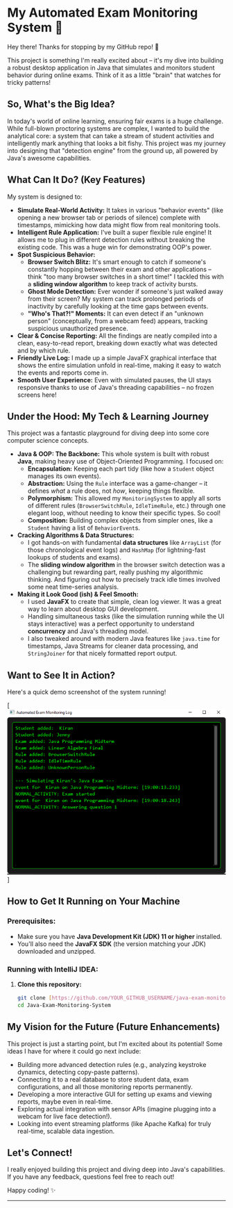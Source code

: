 # My Automated Exam Monitoring System 🚀

Hey there! Thanks for stopping by my GitHub repo! 👋

This project is something I'm really excited about – it's my dive into building a robust desktop application in Java that simulates and monitors student behavior during online exams. Think of it as a little "brain" that watches for tricky patterns!

## So, What's the Big Idea?

In today's world of online learning, ensuring fair exams is a huge challenge. While full-blown proctoring systems are complex, I wanted to build the analytical core: a system that can take a stream of student activities and intelligently mark anything that looks a bit fishy. This project was my journey into designing that "detection engine" from the ground up, all powered by Java's awesome capabilities.

## What Can It Do? (Key Features)

My system is designed to:

* **Simulate Real-World Activity:** It takes in various "behavior events" (like opening a new browser tab or periods of silence) complete with timestamps, mimicking how data might flow from real monitoring tools.
* **Intelligent Rule Application:** I've built a super flexible rule engine! It allows me to plug in different detection rules without breaking the existing code. This was a huge win for demonstrating OOP's power.
* **Spot Suspicious Behavior:**
    * **Browser Switch Blitz:** It's smart enough to catch if someone's constantly hopping between their exam and other applications – think "too many browser switches in a short time!" I tackled this with a **sliding window algorithm** to keep track of activity bursts.
    * **Ghost Mode Detection:** Ever wonder if someone's just walked away from their screen? My system can track prolonged periods of inactivity by carefully looking at the time gaps between events.
    * **"Who's That?!" Moments:** It can even detect if an "unknown person" (conceptually, from a webcam feed) appears, tracking suspicious unauthorized presence.
* **Clear & Concise Reporting:** All the findings are neatly compiled into a clean, easy-to-read report, breaking down exactly what was detected and by which rule.
* **Friendly Live Log:** I made up a simple JavaFX graphical interface that shows the entire simulation unfold in real-time, making it easy to watch the events and reports come in.
* **Smooth User Experience:** Even with simulated pauses, the UI stays responsive thanks to  use of Java's threading capabilities – no frozen screens here!

## Under the Hood: My Tech & Learning Journey

This project was a fantastic playground for diving deep into some core computer science concepts.

* **Java & OOP: The Backbone:** This whole system is built with robust **Java**, making heavy use of Object-Oriented Programming. I focused on:
    * **Encapsulation:** Keeping each part tidy (like how a `Student` object manages its own events).
    * **Abstraction:** Using the `Rule` interface was a game-changer – it defines *what* a rule does, not *how*, keeping things flexible.
    * **Polymorphism:** This allowed my `MonitoringSystem` to apply all sorts of different rules (`BrowserSwitchRule`, `IdleTimeRule`, etc.) through one elegant loop, without needing to know their specific types. So cool!
    * **Composition:** Building complex objects from simpler ones, like a `Student` having a list of `BehaviorEvent`s.
* **Cracking Algorithms & Data Structures:**
    * I got hands-on with fundamental **data structures** like `ArrayList` (for those chronological event logs) and `HashMap` (for lightning-fast lookups of students and exams).
    * The **sliding window algorithm** in the browser switch detection was a challenging but rewarding part, really pushing my algorithmic thinking. And figuring out how to precisely track idle times involved some neat time-series analysis.
* **Making it Look Good (ish) & Feel Smooth:**
    * I used **JavaFX** to create that simple, clean log viewer. It was a great way to learn about desktop GUI development.
    * Handling simultaneous tasks (like the simulation running while the UI stays interactive) was a perfect opportunity to understand **concurrency** and Java's threading model.
    * I also tweaked around with modern Java features like `java.time` for timestamps, Java Streams for cleaner data processing, and `StringJoiner` for that nicely formatted report output.

## Want to See It in Action?

Here's a quick demo screenshot of the system running! 

[![My Exam Monitoring System Demo Thumbnail](https://github.com/sanjucoder-96/Java-Exam-Monitoring-System/blob/65d839c11d0884684aecc871fd593b92eae1581e/images/Output.png)]


## How to Get It Running on Your Machine

### Prerequisites:
* Make sure you have **Java Development Kit (JDK) 11 or higher** installed.
* You'll also need the **JavaFX SDK** (the version matching your JDK) downloaded and unzipped.

### Running with IntelliJ IDEA:
1.  **Clone this repository:**
    ```bash
    git clone [https://github.com/YOUR_GITHUB_USERNAME/java-exam-monitoring-system.git](https://github.com/sanjucoder-96/Java-Exam-Monitoring-System.git)
    cd Java-Exam-Monitoring-System
    ```
    
## My Vision for the Future (Future Enhancements)

This project is just a starting point, but I'm excited about its potential! Some ideas I have for where it could go next include:

* Building more advanced detection rules (e.g., analyzing keystroke dynamics, detecting copy-paste patterns).
* Connecting it to a real database to store student data, exam configurations, and all those monitoring reports permanently.
* Developing a more interactive GUI for setting up exams and viewing reports, maybe even in real-time.
* Exploring actual integration with sensor APIs (imagine plugging into a webcam for live face detection!).
* Looking into event streaming platforms (like Apache Kafka) for truly real-time, scalable data ingestion.

## Let's Connect!

I really enjoyed building this project and diving deep into Java's capabilities. If you have any feedback, questions feel free to reach out!

Happy coding! ✨

---